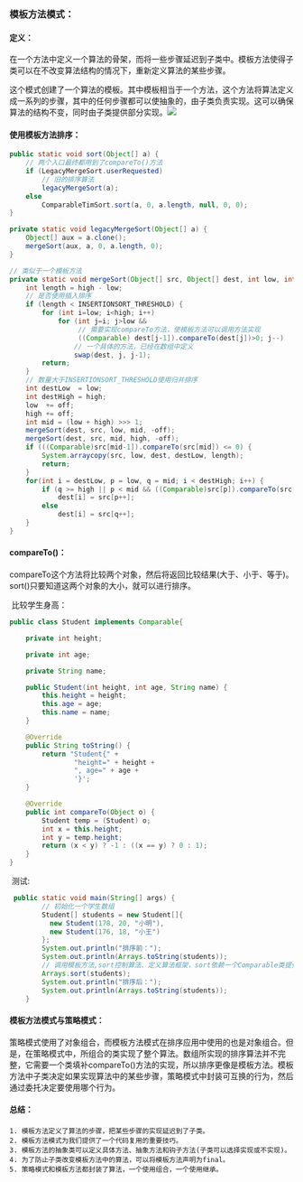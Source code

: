 ### 模板方法模式：

#### 	定义：

​	在一个方法中定义一个算法的骨架，而将一些步骤延迟到子类中。模板方法使得子类可以在不改变算法结构的情况下，重新定义算法的某些步骤。

​	这个模式创建了一个算法的模板。其中模板相当于一个方法，这个方法将算法定义成一系列的步骤，其中的任何步骤都可以使抽象的，由子类负责实现。这可以确保算法的结构不变，同时由子类提供部分实现。![](<https://artsmd.oss-cn-hangzhou.aliyuncs.com/arts/2wewq.png>)

#### 使用模板方法排序：

```java
public static void sort(Object[] a) {
    // 两个入口最终都用到了compareTo()方法
    if (LegacyMergeSort.userRequested)
		// 旧的排序算法
        legacyMergeSort(a);
    else
        ComparableTimSort.sort(a, 0, a.length, null, 0, 0);
}

private static void legacyMergeSort(Object[] a) {
    Object[] aux = a.clone();
    mergeSort(aux, a, 0, a.length, 0);
}

// 类似于一个模板方法
private static void mergeSort(Object[] src, Object[] dest, int low, int high, int off) {
    int length = high - low;
    // 是否使用插入排序
    if (length < INSERTIONSORT_THRESHOLD) {
        for (int i=low; i<high; i++)
            for (int j=i; j>low &&
                 // 需要实现compareTo方法，使模板方法可以调用方法实现
                 ((Comparable) dest[j-1]).compareTo(dest[j])>0; j--)
                // 一个具体的方法，已经在数组中定义 
                swap(dest, j, j-1);
        return;
    }
    // 数量大于INSERTIONSORT_THRESHOLD使用归并排序
    int destLow  = low;
    int destHigh = high;
    low  += off;
    high += off;
    int mid = (low + high) >>> 1;
    mergeSort(dest, src, low, mid, -off);
    mergeSort(dest, src, mid, high, -off);
    if (((Comparable)src[mid-1]).compareTo(src[mid]) <= 0) {
        System.arraycopy(src, low, dest, destLow, length);
        return;
    }
    for(int i = destLow, p = low, q = mid; i < destHigh; i++) {
        if (q >= high || p < mid && ((Comparable)src[p]).compareTo(src[q])<=0)
            dest[i] = src[p++];
        else
            dest[i] = src[q++];
    }
}
```

#### compareTo()：

​	compareTo这个方法将比较两个对象，然后将返回比较结果(大于、小于、等于)。sort()只要知道这两个对象的大小，就可以进行排序。

​	比较学生身高：

```java
public class Student implements Comparable{

    private int height;

    private int age;

    private String name;

    public Student(int height, int age, String name) {
        this.height = height;
        this.age = age;
        this.name = name;
    }

    @Override
    public String toString() {
        return "Student{" +
                "height=" + height +
                ", age=" + age +
                '}';
    }

    @Override
    public int compareTo(Object o) {
        Student temp = (Student) o;
        int x = this.height;
        int y = temp.height;
        return (x < y) ? -1 : ((x == y) ? 0 : 1);
    }
}
```

​	测试:

```java
 public static void main(String[] args) {
     	// 初始化一个学生数组
        Student[] students = new Student[]{
          new Student(178, 20, "小明"),
          new Student(176, 18, "小王")
        };
        System.out.println("排序前：");
        System.out.println(Arrays.toString(students));
     	// 调用模板方法,sort控制算法、定义算法框架，sort依赖一个Comparable类提供compareTo方法实现。
        Arrays.sort(students);
        System.out.println("排序后：");
        System.out.println(Arrays.toString(students));
    }
```

#### 模板方法模式与策略模式：

​	策略模式使用了对象组合，而模板方法模式在排序应用中使用的也是对象组合。但是，在策略模式中，所组合的类实现了整个算法。数组所实现的排序算法并不完整，它需要一个类填补compareTo()方法的实现，所以排序更像是模板方法。模板方法中子类决定如果实现算法中的某些步骤，策略模式中封装可互换的行为，然后通过委托决定要使用哪个行为。

#### 总结：

 	1. 模板方法定义了算法的步骤，把某些步骤的实现延迟到了子类。
 	2. 模板方法模式为我们提供了一个代码复用的重要技巧。
 	3. 模板方法的抽象类可以定义具体方法、抽象方法和钩子方法(子类可以选择实现或不实现)。
 	4. 为了防止子类改变模板方法中的算法，可以将模板方法声明为final。
 	5. 策略模式和模板方法都封装了算法，一个使用组合，一个使用继承。

​	